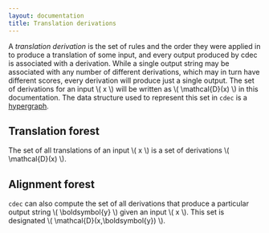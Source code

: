 ```yaml
---
layout: documentation
title: Translation derivations
---
```

A *translation derivation* is the set of rules and the order they were applied in to produce a translation of some input, and every output produced by cdec is associated with a derivation. While a single output string may be associated with any number of different derivations, which may in turn have different scores, every derivation will produce just a single output. The set of derivations for an input <span>\\( x \\)</span> will be written as <span>\\( \mathcal{D}(x) \\)</span> in this documentation. The data structure used to represent this set in `cdec` is a [hypergraph](hypergraph.html).

## Translation forest

The set of all translations of an input <span>\\( x \\)</span> is a set of derivations <span>\\( \mathcal{D}(x) \\)</span>.

## Alignment forest

`cdec` can also compute the set of all derivations that produce a particular output string <span>\\( \boldsymbol{y} \\)</span> given an input <span>\\( x \\)</span>. This set is designated <span>\\( \mathcal{D}(x,\boldsymbol{y}) \\)</span>.

